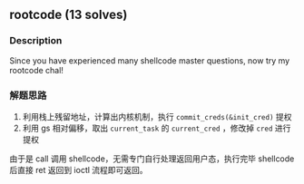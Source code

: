 ## rootcode (13 solves)

### Description

Since you have experienced many shellcode master questions, now try my rootcode chal!

### 解题思路

1. 利用栈上残留地址，计算出内核机制，执行 `commit_creds(&init_cred)` 提权
2. 利用 gs 相对偏移，取出 `current_task` 的 `current_cred` ，修改掉 `cred` 进行提权

由于是 call 调用 shellcode，无需专门自行处理返回用户态，执行完毕 shellcode 后直接 ret 返回到 ioctl 流程即可返回。


